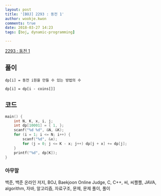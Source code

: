 ```yaml
---
layout: post
title: '[BOJ] 2293 : 동전 1'
author: wookje.kwon
comments: true
date: 2018-03-27 14:23
tags: [boj, dynamic-programming]

---
```


[2293 : 동전 1](https://www.acmicpc.net/problem/2293)

## 풀이

`dp[i] = 동전 i원을 만들 수 있는 방법의 수`

`dp[i] = dp[i - coins[]]`

## 코드

```cpp
main() {
	int N, K, x, i, j;
	int dp[10001] = { 1, };
	scanf("%d %d", &N, &K);
	for (i = 1; i <= N; i++) {
		scanf("%d", &x);
		for (j = 0; j <= K - x; j++) dp[j + x] += dp[j];
	}
	printf("%d", dp[K]);
}
```

### 아무말  
백준, 백준 온라인 저지, BOJ, Baekjoon Online Judge, C, C++, 씨, 씨쁠쁠, JAVA, algorithm, 자바, 알고리즘, 자료구조, 문제, 문제 풀이, 풀이
